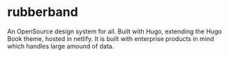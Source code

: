 # rubberband
</hr>
An OpenSource design system for all. Built with Hugo, extending the Hugo Book theme, hosted in netlify. It is built with enterprise products in mind which handles large amound of data.
